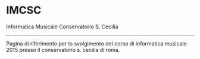 # IMCSC
Informatica Musicale Conservatorio S. Cecilia

----

Pagina di riferimento per lo svolgimento del corso di informatica musicale 2015 presso il conservatorio s. cecilia di roma.
